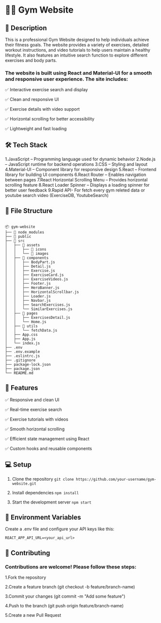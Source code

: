 # 🏋️‍♂️ Gym Website

## 🚀 Description
This is a professional Gym Website designed to help individuals achieve their fitness goals. The website provides a variety of exercises, detailed workout instructions, and video tutorials to help users maintain a healthy lifestyle. It also features an intuitive search function to explore different exercises and body parts.

### The website is built using React and Material-UI for a smooth and responsive user experience. The site includes:
✅ Interactive exercise search and display

✅ Clean and responsive UI

✅ Exercise details with video support

✅ Horizontal scrolling for better accessibility

✅ Lightweight and fast loading


## 🛠️ Tech Stack
 
1.JavaScript – Programming language used for dynamic behavior
2.Node.js – JavaScript runtime for backend operations
3.CSS – Styling and layout
4.Material-UI – Component library for responsive design
5.React – Frontend library for building UI components
6.React Router – Enables navigation between pages
7.React Horizontal Scrolling Menu – Provides horizontal scrolling feature
8.React Loader Spinner – Displays a loading spinner for better user feedback
9.Rapid API- For fetch every gym releted data or youtube search video (ExerciseDB, YoutubeSearch)

## 📂 File Structure

```

📦 gym-website
├── 📁 node_modules
├── 📁 public
├── 📁 src
│   ├── 📁 assets
│   │   ├── 📁 icons
│   │   └── 📁 images
│   ├── 📁 components
│   │   ├── BodyPart.js
│   │   ├── Detail.js
│   │   ├── Exercise.js
│   │   ├── ExerciseCard.js
│   │   ├── ExerciseVideos.js
│   │   ├── Footer.js
│   │   ├── HeroBanner.js
│   │   ├── HorizontalScrollbar.js
│   │   ├── Loader.js
│   │   ├── Navbar.js
│   │   ├── SearchExercises.js
│   │   └── SimilarExercises.js
│   ├── 📁 pages
│   │   ├── ExercisesDetail.js
│   │   └── Home.js
│   ├── 📁 utils
│   │   └── fetchData.js
│   ├── App.css
│   ├── App.js
│   └── index.js
├── .env
├── .env.example
├── .eslintrc.js
├── .gitignore
├── package-lock.json
├── package.json
└── README.md

```

## 🌟 Features
✅ Responsive and clean UI

✅ Real-time exercise search

✅ Exercise tutorials with videos

✅ Smooth horizontal scrolling

✅ Efficient state management using React

✅ Custom hooks and reusable components

## 💻 Setup
1. Clone the repository
`git clone https://github.com/your-username/gym-website.git
`

2. Install dependencies
`npm install`

3. Start the development server
`npm start`

## 🧪 Environment Variables
Create a .env file and configure your API keys like this:

`REACT_APP_API_URL=<your_api_url>`

## 🚨 Contributing
### Contributions are welcome! Please follow these steps:

1.Fork the repository

2.Create a feature branch (git checkout -b feature/branch-name)

3.Commit your changes (git commit -m "Add some feature")

4.Push to the branch (git push origin feature/branch-name)

5.Create a new Pull Request
